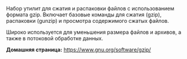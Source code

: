 Набор утилит для сжатия и распаковки файлов с использованием формата gzip.
Включает базовые команды для сжатия (gzip), распаковки (gunzip) и просмотра содержимого сжатых файлов.

Широко используется для уменьшения размера файлов и архивов, а также в потоковой обработке данных.

**Домашняя страница:** <https://www.gnu.org/software/gzip/>

